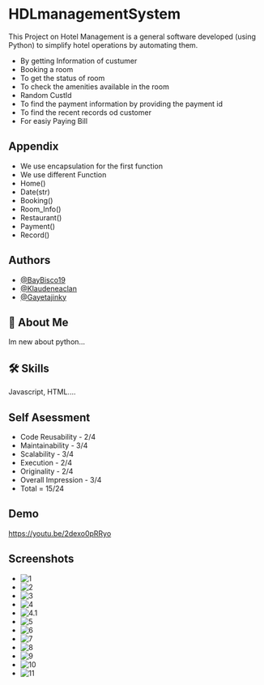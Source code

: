 # HDLmanagementSystem

This Project on Hotel Management is a general software developed (using Python) to simplify hotel operations by automating them.
- By getting Information of custumer
- Booking a room
- To get the status of room
- To check the amenities available in the room
- Random CustId
- To find the payment information by providing the payment id
- To find the recent records od customer
- For easiy Paying Bill 

## Appendix

- We use encapsulation for the first function
- We use different Function
- Home()
- Date(str)
- Booking()
- Room_Info()
- Restaurant() 
- Payment()
- Record()

## Authors
- [@BayBisco19](https://github.com/BabyBisco19/HDLmanagementSystem.git)
- [@Klaudeneaclan](https://github.com/Klaudeneaclan/HDLmanagementSystem.git)
- [@Gayetajinky](https://github.com/Gayetajinky/HDLmanagementSystem.git)
## 🚀 About Me
 Im new about python...
## 🛠 Skills
Javascript, HTML....

## Self Asessment
- Code Reusability - 2/4
- Maintainability - 3/4
- Scalability - 3/4
- Execution - 2/4
- Originality - 2/4
- Overall Impression - 3/4
- Total = 15/24


## Demo
https://youtu.be/2dexo0pRRyo

## Screenshots

- ![1](ScreenShots/1.png)
- ![2](ScreenShots/2.png)
- ![3](ScreenShots/3.png)
- ![4](ScreenShots/4.png)
- ![4.1](ScreenShots/4.1.png)
- ![5](ScreenShots/5.png)
- ![6](ScreenShots/6.png)
- ![7](ScreenShots/7.png)
- ![8](ScreenShots/8.png)
- ![9](ScreenShots/9.png)
- ![10](ScreenShots/10.png)
- ![11](ScreenShots/11.png)

